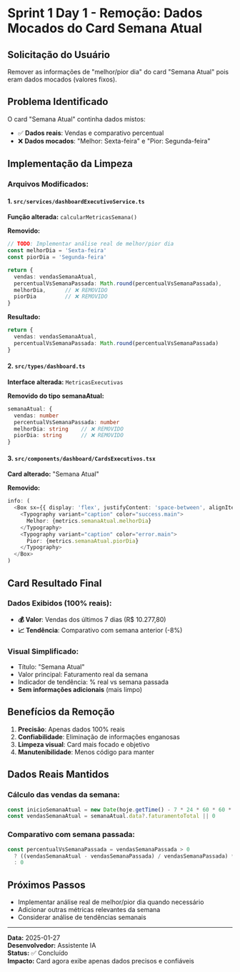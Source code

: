 # Sprint 1 Day 1 - Remoção: Dados Mocados do Card Semana Atual

## Solicitação do Usuário
Remover as informações de "melhor/pior dia" do card "Semana Atual" pois eram dados mocados (valores fixos).

## Problema Identificado
O card "Semana Atual" continha dados mistos:
- ✅ **Dados reais**: Vendas e comparativo percentual
- ❌ **Dados mocados**: "Melhor: Sexta-feira" e "Pior: Segunda-feira"

## Implementação da Limpeza

### Arquivos Modificados:

#### 1. `src/services/dashboardExecutivoService.ts`
**Função alterada:** `calcularMetricasSemana()`

**Removido:**
```typescript
// TODO: Implementar análise real de melhor/pior dia
const melhorDia = 'Sexta-feira'
const piorDia = 'Segunda-feira'

return {
  vendas: vendasSemanaAtual,
  percentualVsSemanaPassada: Math.round(percentualVsSemanaPassada),
  melhorDia,      // ❌ REMOVIDO
  piorDia         // ❌ REMOVIDO
}
```

**Resultado:**
```typescript
return {
  vendas: vendasSemanaAtual,
  percentualVsSemanaPassada: Math.round(percentualVsSemanaPassada)
}
```

#### 2. `src/types/dashboard.ts`
**Interface alterada:** `MetricasExecutivas`

**Removido do tipo semanaAtual:**
```typescript
semanaAtual: {
  vendas: number
  percentualVsSemanaPassada: number
  melhorDia: string    // ❌ REMOVIDO
  piorDia: string      // ❌ REMOVIDO
}
```

#### 3. `src/components/dashboard/CardsExecutivos.tsx`
**Card alterado:** "Semana Atual"

**Removido:**
```typescript
info: (
  <Box sx={{ display: 'flex', justifyContent: 'space-between', alignItems: 'center' }}>
    <Typography variant="caption" color="success.main">
      Melhor: {metrics.semanaAtual.melhorDia}
    </Typography>
    <Typography variant="caption" color="error.main">
      Pior: {metrics.semanaAtual.piorDia}
    </Typography>
  </Box>
)
```

## Card Resultado Final

### Dados Exibidos (100% reais):
- **💰 Valor**: Vendas dos últimos 7 dias (R$ 10.277,80)
- **📈 Tendência**: Comparativo com semana anterior (-8%)

### Visual Simplificado:
- Título: "Semana Atual"
- Valor principal: Faturamento real da semana
- Indicador de tendência: % real vs semana passada
- **Sem informações adicionais** (mais limpo)

## Benefícios da Remoção

1. **Precisão**: Apenas dados 100% reais
2. **Confiabilidade**: Eliminação de informações enganosas
3. **Limpeza visual**: Card mais focado e objetivo
4. **Manutenibilidade**: Menos código para manter

## Dados Reais Mantidos

### Cálculo das vendas da semana:
```typescript
const inicioSemanaAtual = new Date(hoje.getTime() - 7 * 24 * 60 * 60 * 1000)
const vendasSemanaAtual = semanaAtual.data?.faturamentoTotal || 0
```

### Comparativo com semana passada:
```typescript
const percentualVsSemanaPassada = vendasSemanaPassada > 0 
  ? ((vendasSemanaAtual - vendasSemanaPassada) / vendasSemanaPassada) * 100 
  : 0
```

## Próximos Passos
- Implementar análise real de melhor/pior dia quando necessário
- Adicionar outras métricas relevantes da semana
- Considerar análise de tendências semanais

---
**Data:** 2025-01-27  
**Desenvolvedor:** Assistente IA  
**Status:** ✅ Concluído  
**Impacto:** Card agora exibe apenas dados precisos e confiáveis 